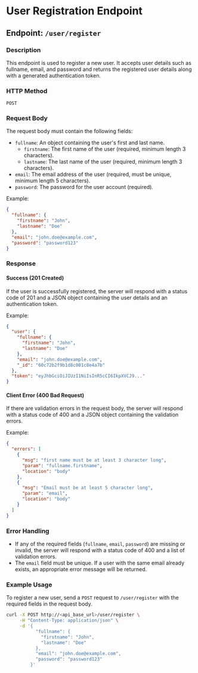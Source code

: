 # User Registration Endpoint

## Endpoint: `/user/register`

### Description
This endpoint is used to register a new user. It accepts user details such as fullname, email, and password and returns the registered user details along with a generated authentication token.

### HTTP Method
`POST`

### Request Body
The request body must contain the following fields:

- `fullname`: An object containing the user's first and last name.
  - `firstname`: The first name of the user (required, minimum length 3 characters).
  - `lastname`: The last name of the user (required, minimum length 3 characters).
- `email`: The email address of the user (required, must be unique, minimum length 5 characters).
- `password`: The password for the user account (required).

Example:
```json
{
  "fullname": {
    "firstname": "John",
    "lastname": "Doe"
  },
  "email": "john.doe@example.com",
  "password": "password123"
}
```

### Response
#### Success (201 Created)
If the user is successfully registered, the server will respond with a status code of 201 and a JSON object containing the user details and an authentication token.

Example:
```json
{
  "user": {
    "fullname": {
      "firstname": "John",
      "lastname": "Doe"
    },
    "email": "john.doe@example.com",
    "_id": "60c72b2f9b1d8c001c8e4a7b"
  },
  "token": "eyJhbGciOiJIUzI1NiIsInR5cCI6IkpXVCJ9..."
}
```

#### Client Error (400 Bad Request)
If there are validation errors in the request body, the server will respond with a status code of 400 and a JSON object containing the validation errors.

Example:
```json
{
  "errors": [
    {
      "msg": "first name must be at least 3 character long",
      "param": "fullname.firstname",
      "location": "body"
    },
    {
      "msg": "Email must be at least 5 character long",
      "param": "email",
      "location": "body"
    }
  ]
}
```

### Error Handling
- If any of the required fields (`fullname`, `email`, `password`) are missing or invalid, the server will respond with a status code of 400 and a list of validation errors.
- The `email` field must be unique. If a user with the same email already exists, an appropriate error message will be returned.

### Example Usage
To register a new user, send a `POST` request to `/user/register` with the required fields in the request body.

```bash
curl -X POST http://<api_base_url>/user/register \
     -H "Content-Type: application/json" \
     -d '{
           "fullname": {
             "firstname": "John",
             "lastname": "Doe"
           },
           "email": "john.doe@example.com",
           "password": "password123"
         }'
```